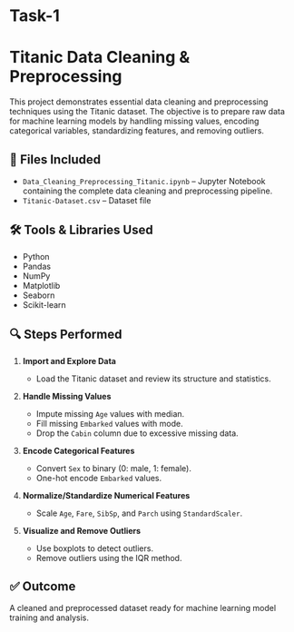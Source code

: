 # Task-1
# Titanic Data Cleaning & Preprocessing

This project demonstrates essential data cleaning and preprocessing techniques using the Titanic dataset. The objective is to prepare raw data for machine learning models by handling missing values, encoding categorical variables, standardizing features, and removing outliers.

## 📁 Files Included

- `Data_Cleaning_Preprocessing_Titanic.ipynb` – Jupyter Notebook containing the complete data cleaning and preprocessing pipeline.
- `Titanic-Dataset.csv` – Dataset file

## 🛠️ Tools & Libraries Used

- Python
- Pandas
- NumPy
- Matplotlib
- Seaborn
- Scikit-learn

## 🔍 Steps Performed

1. **Import and Explore Data**
   - Load the Titanic dataset and review its structure and statistics.

2. **Handle Missing Values**
   - Impute missing `Age` values with median.
   - Fill missing `Embarked` values with mode.
   - Drop the `Cabin` column due to excessive missing data.

3. **Encode Categorical Features**
   - Convert `Sex` to binary (0: male, 1: female).
   - One-hot encode `Embarked` values.

4. **Normalize/Standardize Numerical Features**
   - Scale `Age`, `Fare`, `SibSp`, and `Parch` using `StandardScaler`.

5. **Visualize and Remove Outliers**
   - Use boxplots to detect outliers.
   - Remove outliers using the IQR method.

## ✅ Outcome

A cleaned and preprocessed dataset ready for machine learning model training and analysis.


